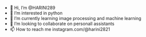 - 👋 Hi, I’m @HARINI289
- 👀 I’m interested in python
- 🌱 I’m currently learning image processing and machine learning
- 💞️ I’m looking to collaborate on personall assistants
- 📫 How to reach me instagram.com/@harini2821

<!---
HARINI289/HARINI289 is a ✨ special ✨ repository because its `README.md` (this file) appears on your GitHub profile.
You can click the Preview link to take a look at your changes.
--->
